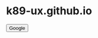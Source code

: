 # k89-ux.github.io
<button class="btn btn-success" onclick="location.href='http://google.com';"> Google</button>
